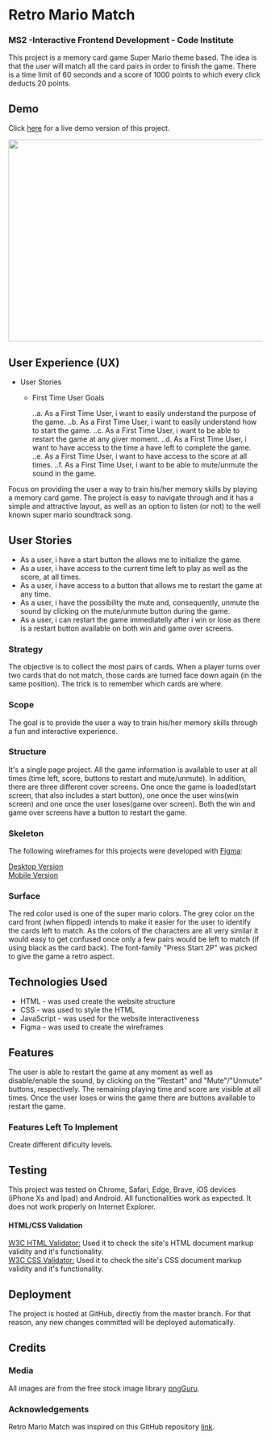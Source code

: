# Retro Mario Match

### MS2 -Interactive Frontend Development - Code Institute

This project is a memory card game Super Mario theme based. The idea is that the user will match all the card pairs in order to finish the game. There is a time limit of 60 seconds and a score of 1000 points to which every click deducts 20 points. 

## Demo

Click <a href="https://mendesfsweden.github.io/MilestoneProject2/">here</a> for a live demo version of this project.

<img src="assets/images/demo.png" width="1000" height="400">

## User Experience (UX)

  * User Stories
  
    * First Time User Goals
        
        ..a. As a First Time User, i want to easily understand the purpose of the game.
        ..b. As a First Time User, i want to easily understand how to start the game.
        ..c. As a First Time User, i want to be able to restart the game at any giver moment.
        ..d. As a First Time User, i want to have access to the time a have left to complete the game.
        ..e. As a First Time User, i want to have access to the score at all times. 
        ..f. As a First Time User, i want to be able to mute/unmute the sound in the game. 
    

Focus on providing the user a way to train his/her memory skills by playing a memory card game. The project is easy to navigate through and it has a simple and attractive layout, as well as an option to listen (or not) to the well known super mario soundtrack song.

## User Stories

<ul>
  <li>As a user, i have a start button the allows me to initialize the game.</li>
  <li>As a user, i have access to the current time left to play as well as the score, at all times.</li>
  <li>As a user, i have access to a button that allows me to restart the game at any time.</li>
  <li>As a user, i have the possibility the mute and, consequently, unmute the sound by clicking on the mute/unmute button during the game.</li>
  <li>As a user, i can restart the game immediatelly after i win or lose as there is a restart button available on both win and game over screens.</li>
  
</ul>

### Strategy

The objective is to collect the most pairs of cards. When a player turns over two cards that do not match, those cards are turned face down again (in the same position). The trick is to remember which cards are where.

### Scope

The goal is to provide the user a way to train his/her memory skills through a fun and interactive experience. 

### Structure 

It's a single page project. All the game information is available to user at all times (time left, score, buttons to restart and mute/unmute). 
In addition, there are three different cover screens. One once the game is loaded(start screen, that also includes a start button), one once the user wins(win screen) and one once the user loses(game over screen). Both the win and game over screens have a button to restart the game.

### Skeleton 

The following wireframes for this projects were developed with <a href="https://www.figma.com/">Figma</a>:

<a href="https://github.com/mendesfsweden/MilestoneProject2/blob/master/assets/mockups/Desktop.pdf">Desktop Version</a><br>
<a href="https://github.com/mendesfsweden/MilestoneProject2/blob/master/assets/mockups/Mobile.pdf">Mobile Version</a>

### Surface

The red color used is one of the super mario colors. The grey color on the card front (when flipped) intends to make it easier for the user to identify the cards left to match. As the colors of the characters are all very similar it would easy to get confused once only a few pairs would be left to match (if using black as the card back).
The font-family "Press Start 2P" was picked to give the game a retro aspect. 

## Technologies Used

<ul>
  <li>HTML - was used create the website structure</li>
  <li>CSS - was used to style the HTML</li>
  <li>JavaScript - was used for the website interactiveness</li>
  <li>Figma - was used to create the wireframes</li>
</ul>
  
## Features

The user is able to restart the game at any moment as well as disable/enable the sound, by clicking on the "Restart" and "Mute"/"Unmute" buttons, respectively.
The remaining playing time and score are visible at all times. 
Once the user loses or wins the game there are buttons available to restart the game. 

### Features Left To Implement

Create different dificulty levels. 

## Testing

This project was tested on Chrome, Safari, Edge, Brave, iOS devices (iPhone Xs and Ipad) and Android. All functionalities work as expected.
It does not work properly on Internet Explorer.

#### HTML/CSS Validation

<a href="https://validator.w3.org/" target="_blank">W3C HTML Validator:<a/> Used it to check the site's HTML document markup validity and it's functionality.<br> 
<a href="https://jigsaw.w3.org/css-validator/" target="_blank">W3C CSS Validator:<a/> Used it to check the site's CSS document markup validity and it's functionality. 

## Deployment
 
The project is hosted at GitHub, directly from the master branch. For that reason, any new changes committed will be deployed automatically.

## Credits

### Media

All images are from the free stock image library <a href="https://www.pngguru.com/" target="_blank">pngGuru</a>.

### Acknowledgements

Retro Mario Match was inspired on this GitHub repository <a href="https://github.com/portexe/Mix-Or-Match/" target="_blank">link</a>.
